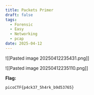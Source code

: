 ```yaml
---
title: Packets Primer
draft: false
tags:
  - Forensic
  - Easy
  - Networking
  - pcap
date: 2025-04-12
---
```

![[Pasted image 20250412235431.png]]

![[Pasted image 20250412235110.png]]

**Flag:**
```text
picoCTF{p4ck37_5h4rk_b9d53765}
```
